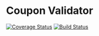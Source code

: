 <!-- @format -->

# Coupon Validator

[![Coverage Status](https://coveralls.io/repos/github/fegoworks/coupon-validator/badge.svg?branch=develop)](https://coveralls.io/github/fegoworks/coupon-validator?branch=develop)
[![Build Status](https://travis-ci.org/fegoworks/coupon-validator.svg?branch=develop)](https://travis-ci.org/fegoworks/coupon-validator)
